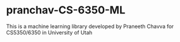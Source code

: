 # pranchav-CS-6350-ML

This is a machine learning library developed by Praneeth Chavva for CS5350/6350 in University of Utah